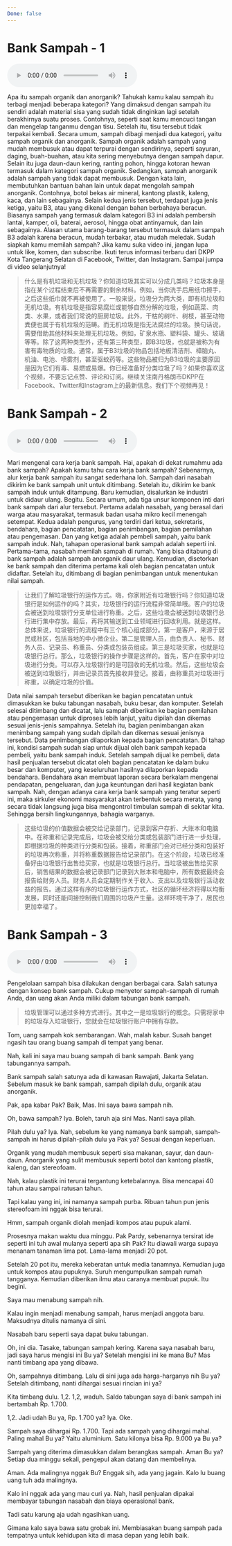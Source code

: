 ```yaml
---
Done: false
---
```


# Bank Sampah - 1

![U3T2 - Bank Sampah-1](audio/U3T2%20-%20Bank%20Sampah-1.m4a)

Apa itu sampah organik dan anorganik? Tahukah kamu kalau sampah itu terbagi menjadi beberapa kategori? Yang dimaksud dengan sampah itu sendiri adalah material sisa yang sudah tidak dinginkan lagi setelah berakhirnya suatu proses. Contohnya, seperti saat kamu mencuci tangan dan mengelap tanganmu dengan tisu. Setelah itu, tisu tersebut tidak terpakai kembali. Secara umum, sampah dibagi menjadi dua kategori, yaitu sampah organik dan anorganik. Sampah organik adalah sampah yang mudah membusuk atau dapat terpurai dengan sendirinya, seperti sayuran, daging, buah-buahan, atau kita sering menyebutnya dengan sampah dapur. Selain itu juga daun-daun kering, ranting pohon, hingga kotoran hewan termasuk dalam kategori sampah organik. Sedangkan, sampah anorganik adalah sampah yang tidak dapat membusuk. Dengan kata lain, membutuhkan bantuan bahan lain untuk dapat mengolah sampah anorganik. Contohnya, botol bekas air mineral, kantong plastik, kaleng, kaca, dan lain sebagainya. Selain kedua jenis tersebut, terdapat juga jenis ketiga, yaitu B3, atau yang dikenal dengan bahan berbahaya beracun. Biasanya sampah yang termasuk dalam kategori B3 ini adalah pembersih lantai, kamper, oli, baterai, aerosol, hingga obat antinyamuk, dan lain sebagainya. Alasan utama barang-barang tersebut termasuk dalam sampah B3 adalah karena beracun, mudah terbakar, atau mudah meledak. Sudah siapkah kamu memilah sampah? Jika kamu suka video ini, jangan lupa untuk like, komen, dan subscribe. Ikuti terus informasi terbaru dari DKPP Kota Tangerang Selatan di Facebook, Twitter, dan Instagram. Sampai jumpa di video selanjutnya!

> 什么是有机垃圾和无机垃圾？你知道垃圾其实可以分成几类吗？垃圾本身是指在某个过程结束后不再需要的剩余材料。例如，当你洗手后用纸巾擦手，之后这些纸巾就不再被使用了。一般来说，垃圾分为两大类，即有机垃圾和无机垃圾。有机垃圾是指容易腐烂或能够自然分解的垃圾，例如蔬菜、肉类、水果，或者我们常说的厨房垃圾。此外，干枯的树叶、树枝，甚至动物粪便也属于有机垃圾的范畴。而无机垃圾是指无法腐烂的垃圾。换句话说，需要借助其他材料来处理无机垃圾。例如，矿泉水瓶、塑料袋、罐头、玻璃等等。除了这两种类型外，还有第三种类型，即B3垃圾，也就是被称为有害有毒物质的垃圾。通常，属于B3垃圾的物品包括地板清洁剂、樟脑丸、机油、电池、喷雾剂，甚至驱蚊药等。这些物品被归为B3垃圾的主要原因是因为它们有毒、易燃或易爆。你已经准备好分类垃圾了吗？如果你喜欢这个视频，不要忘记点赞、评论和订阅。继续关注南丹格朗市DKPP在Facebook、Twitter和Instagram上的最新信息。我们下个视频再见！

# Bank Sampah - 2

![U3T2 - Bank Sampah-2](audio/U3T2%20-%20Bank%20Sampah-2.m4a)

Mari mengenal cara kerja bank sampah. Hai, apakah di dekat rumahmu ada bank sampah? Apakah kamu tahu cara kerja bank sampah? Sebenarnya, alur kerja bank sampah itu sangat sederhana loh. Sampah dari nasabah dikirim ke bank sampah unit untuk ditimbang. Setelah itu, dikirim ke bank sampah induk untuk ditampung. Baru kemudian, disalurkan ke industri untuk didaur ulang. Begitu. Secara umum, ada tiga unsur komponen inti dari bank sampah dari alur tersebut. Pertama adalah nasabah, yang berasal dari warga atau masyarakat, termasuk badan usaha mikro kecil menengah setempat. Kedua adalah pengurus, yang terdiri dari ketua, sekretaris, bendahara, bagian pencatatan, bagian penimbangan, bagian pemilahan atau pengemasan. Dan yang ketiga adalah pembeli sampah, yaitu bank sampah induk. Nah, tahapan operasional bank sampah adalah seperti ini. Pertama-tama, nasabah memilah sampah di rumah. Yang bisa ditabung di bank sampah adalah sampah anorganik daur ulang. Kemudian, disetorkan ke bank sampah dan diterima pertama kali oleh bagian pencatatan untuk didaftar. Setelah itu, ditimbang di bagian penimbangan untuk menentukan nilai sampah.

> 让我们了解垃圾银行的运作方式。嗨，你家附近有垃圾银行吗？你知道垃圾银行是如何运作的吗？其实，垃圾银行的运行流程非常简单哦。客户的垃圾会被送到垃圾银行分支单位进行称重。之后，这些垃圾会被送到垃圾银行总行进行集中存放。最后，再将其输送到工业领域进行回收利用。就是这样。总体来说，垃圾银行的流程中有三个核心组成部分。第一是客户，来源于居民或社区，包括当地的中小微企业。第二是管理人员，由负责人、秘书、财务人员、记录员、称重员、分类或包装员组成。第三是垃圾买家，也就是垃圾银行总行。那么，垃圾银行的操作步骤是这样的。首先，客户在家中对垃圾进行分类。可以存入垃圾银行的是可回收的无机垃圾。然后，这些垃圾会被送到垃圾银行，并由记录员首先接收并登记。接着，由称重员对垃圾进行称重，以确定垃圾的价值。

Data nilai sampah tersebut diberikan ke bagian pencatatan untuk dimasukkan ke buku tabungan nasabah, buku besar, dan komputer. Setelah selesai ditimbang dan dicatat, lalu sampah diberikan ke bagian pemilahan atau pengemasan untuk diproses lebih lanjut, yaitu dipilah dan dikemas sesuai jenis-jenis sampahnya. Setelah itu, bagian penimbangan akan menimbang sampah yang sudah dipilah dan dikemas sesuai jenisnya tersebut. Data penimbangan dilaporkan kepada bagian pencatatan. Di tahap ini, kondisi sampah sudah siap untuk dijual oleh bank sampah kepada pembeli, yaitu bank sampah induk. Setelah sampah dijual ke pembeli, data hasil penjualan tersebut dicatat oleh bagian pencatatan ke dalam buku besar dan komputer, yang keseluruhan hasilnya dilaporkan kepada bendahara. Bendahara akan membuat laporan secara berkalam mengenai pendapatan, pengeluaran, dan juga keuntungan dari hasil kegiatan bank sampah. Nah, dengan adanya cara kerja bank sampah yang teratur seperti ini, maka sirkuler ekonomi masyarakat akan terbentuk secara merata, yang secara tidak langsung juga bisa mengontrol timbulan sampah di sekitar kita. Sehingga bersih lingkungannya, bahagia warganya.

> 这些垃圾的价值数据会被交给记录部门，记录到客户存折、大账本和电脑中。在称重和记录完成后，垃圾会被交给分类或包装部门进行进一步处理，即根据垃圾的种类进行分类和包装。接着，称重部门会对已经分类和包装好的垃圾再次称重，并将称重数据报告给记录部门。在这个阶段，垃圾已经准备好由垃圾银行出售给买家，也就是垃圾银行总行。当垃圾被出售给买家后，销售结果的数据会被记录部门记录到大账本和电脑中，所有数据最终会报告给财务人员。财务人员会定期制作关于收入、支出以及垃圾银行活动收益的报告。通过这样有序的垃圾银行运作方式，社区的循环经济将得以均衡发展，同时还能间接控制我们周围的垃圾产生量。这样环境干净了，居民也更加幸福了。

# Bank Sampah - 3

![U3T2 - Bank Sampah-3](audio/U3T2%20-%20Bank%20Sampah-3.m4a)

Pengelolaan sampah bisa dilakukan dengan berbagai cara. Salah satunya dengan konsep bank sampah. Cukup menyetor sampah-sampah di rumah Anda, dan uang akan Anda miliki dalam tabungan bank sampah.

> 垃圾管理可以通过多种方式进行。其中之一是垃圾银行的概念。只需将家中的垃圾存入垃圾银行，您就会在垃圾银行账户中拥有存款。

Tom, uang sampah kok sembarangan. Wah, malah kabur. Susah banget ngasih tau orang buang sampah di tempat yang benar.

Nah, kali ini saya mau buang sampah di bank sampah. Bank yang tabungannya sampah.

Bank sampah salah satunya ada di kawasan Rawajati, Jakarta Selatan. Sebelum masuk ke bank sampah, sampah dipilah dulu, organik atau anorganik.

Pak, apa kabar Pak? Baik, Mas. Ini saya bawa sampah nih.

Oh, bawa sampah? Iya. Boleh, taruh aja sini Mas. Nanti saya pilah.

Pilah dulu ya? Iya. Nah, sebelum ke yang namanya bank sampah, sampah-sampah ini harus dipilah-pilah dulu ya Pak ya? Sesuai dengan keperluan.

Organik yang mudah membusuk seperti sisa makanan, sayur, dan daun-daun. Anorganik yang sulit membusuk seperti botol dan kantong plastik, kaleng, dan stereofoam.

Nah, kalau plastik ini terurai tergantung ketebalannya. Bisa mencapai 40 tahun atau sampai ratusan tahun.

Tapi kalau yang ini, ini namanya sampah purba. Ribuan tahun pun jenis stereofoam ini nggak bisa terurai.

Hmm, sampah organik diolah menjadi kompos atau pupuk alami.

Prosesnya makan waktu dua minggu. Pak Pardy, sebenarnya tersirat ide seperti ini tuh awal mulanya seperti apa sih Pak? Itu diawali warga supaya menanam tanaman lima pot. Lama-lama menjadi 20 pot.

Setelah 20 pot itu, mereka keberatan untuk media tanamnya. Kemudian juga untuk kompos atau pupuknya. Suruh mengumpulkan sampah rumah tangganya. Kemudian diberikan ilmu atau caranya membuat pupuk. Itu begini.

Saya mau menabung sampah nih.

Kalau ingin menjadi menabung sampah, harus menjadi anggota baru. Maksudnya ditulis namanya di sini.

Nasabah baru seperti saya dapat buku tabungan.

Oh, ini dia. Tasake, tabungan sampah kering. Karena saya nasabah baru, jadi saya harus mengisi ini Bu ya? Setelah mengisi ini ke mana Bu? Mas nanti timbang apa yang dibawa.

Oh, sampahnya ditimbang. Lalu di sini juga ada harga-harganya nih Bu ya? Setelah ditimbang, nanti dihargai sesuai rincian ini ya?

Kita timbang dulu. 1,2. 1,2, waduh. Saldo tabungan saya di bank sampah ini bertambah Rp. 1.700.

1,2. Jadi udah Bu ya, Rp. 1.700 ya? Iya. Oke.

Sampah saya dihargai Rp. 1.700. Tapi ada sampah yang dihargai mahal. Paling mahal Bu ya? Yaitu aluminium. Satu kilonya bisa Rp. 9.000 ya Bu ya?

Sampah yang diterima dimasukkan dalam berangkas sampah. Aman Bu ya? Setiap dua minggu sekali, pengepul akan datang dan membelinya.

Aman. Ada malingnya nggak Bu? Enggak sih, ada yang jagain. Kalo lu buang uang tuh ada malingnya.

Kalo ini nggak ada yang mau curi ya. Nah, hasil penjualan dipakai membayar tabungan nasabah dan biaya operasional bank.

Tadi satu karung aja udah ngasihkan uang.

Gimana kalo saya bawa satu grobak ini. Membiasakan buang sampah pada tempatnya untuk kehidupan kita di masa depan yang lebih baik.
